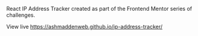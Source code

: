 React IP Address Tracker created as part of the Frontend Mentor series of challenges. 

View live https://ashmaddenweb.github.io/ip-address-tracker/
